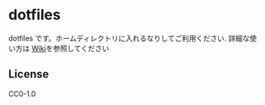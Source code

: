 # dotfiles
dotfiles です。ホームディレクトリに入れるなりしてご利用ください.
詳細な使い方は [Wiki](https://github.com/matsuyuki-a/dotfiles/wiki)を参照してください

## License
CC0-1.0

